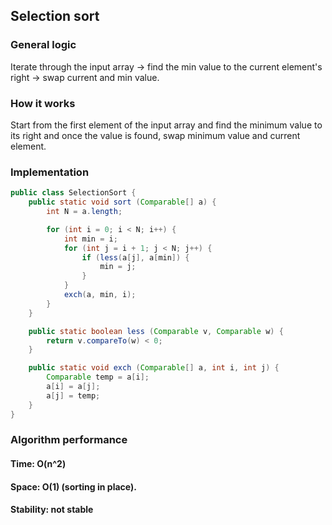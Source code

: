 ## Selection sort

### General logic

Iterate through the input array -> find the min value to the current element's right -> swap current and min value.

### How it works

Start from the first element of the input array and find the minimum value to its right and once the value is found, swap minimum value and current element.

### Implementation

```java
public class SelectionSort {
    public static void sort (Comparable[] a) {
        int N = a.length;

        for (int i = 0; i < N; i++) {
            int min = i;
            for (int j = i + 1; j < N; j++) {
                if (less(a[j], a[min]) {
                    min = j;
                }
            }
            exch(a, min, i);
        }
    }

    public static boolean less (Comparable v, Comparable w) {
        return v.compareTo(w) < 0;
    }

    public static void exch (Comparable[] a, int i, int j) {
        Comparable temp = a[i];
        a[i] = a[j];
        a[j] = temp;
    }
}
```

### Algorithm performance
#### Time: O(n^2)
#### Space: O(1) (sorting in place).
#### Stability: not stable